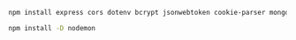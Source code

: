 ```bash
npm install express cors dotenv bcrypt jsonwebtoken cookie-parser mongoose node-cron nodemailer
```

```bash
npm install -D nodemon
```